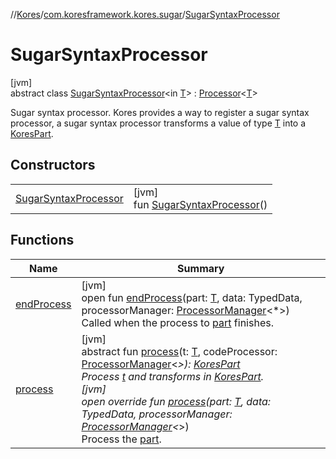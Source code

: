 //[Kores](../../../index.md)/[com.koresframework.kores.sugar](../index.md)/[SugarSyntaxProcessor](index.md)

# SugarSyntaxProcessor

[jvm]\
abstract class [SugarSyntaxProcessor](index.md)<in [T](index.md)> : [Processor](../../com.koresframework.kores.processor/-processor/index.md)<[T](index.md)> 

Sugar syntax processor. Kores provides a way to register a sugar syntax processor, a sugar syntax processor transforms a value of type [T](index.md) into a [KoresPart](../../com.koresframework.kores/-kores-part/index.md).

## Constructors

| | |
|---|---|
| [SugarSyntaxProcessor](-sugar-syntax-processor.md) | [jvm]<br>fun [SugarSyntaxProcessor](-sugar-syntax-processor.md)() |

## Functions

| Name | Summary |
|---|---|
| [endProcess](../../com.koresframework.kores.processor/-processor/end-process.md) | [jvm]<br>open fun [endProcess](../../com.koresframework.kores.processor/-processor/end-process.md)(part: [T](index.md), data: TypedData, processorManager: [ProcessorManager](../../com.koresframework.kores.processor/-processor-manager/index.md)<*>)<br>Called when the process to [part](../../com.koresframework.kores.processor/-processor/end-process.md) finishes. |
| [process](process.md) | [jvm]<br>abstract fun [process](process.md)(t: [T](index.md), codeProcessor: [ProcessorManager](../../com.koresframework.kores.processor/-processor-manager/index.md)<*>): [KoresPart](../../com.koresframework.kores/-kores-part/index.md)<br>Process [t](process.md) and transforms in [KoresPart](../../com.koresframework.kores/-kores-part/index.md).<br>[jvm]<br>open override fun [process](process.md)(part: [T](index.md), data: TypedData, processorManager: [ProcessorManager](../../com.koresframework.kores.processor/-processor-manager/index.md)<*>)<br>Process the [part](process.md). |
